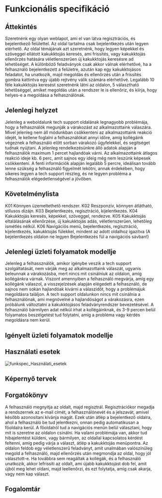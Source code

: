 # Funkcionális specifikáció

## Áttekintés

Szeretnénk egy olyan weblapot, ami el van látva regisztrációs, és bejelentkező felülettel. Az oldal tartalma csak bejelentkezés után legyen elérhető.
Az oldal témájának azt szeretnénk, hogy legyen képekkel és szöveggel ellátott kakukktojás keresés, ami frissítés, vagy kakukktojás ellenőrzés hatására véletlenszerűen új kakukktojás keresésre ad lehetőséget. A különböző feladványok csak akkor válnak elérhetővé, ha a felhasználó bejelentkezett a felületre, azután kap egy kakukktojásos feladatot, ha unatkozik, majd megoldás és ellenőrzés után a frissítés gombra kattintva egy újabb rejtvény válik számára elérhetővé.
Legalább 10 féle kakukktojás keresést szeretnénk látni az oldalon, 5 választható lehetőséggel, amiket megoldás után a rendszer le is ellenőriz, és kiírja, hogy helyes-e a megoldása a felhasználónak.

## Jelenlegi helyzet

Jelenleg a weboldalunk tech support oldalának legnagyobb problémája, hogy a felhasználók megunják a várakozást az alkalmazottaink válaszára.
Mivel jelenleg nem áll módunkban csökkenteni az alkalmazottaink reakció idejét, le kellene foglalni a felhasználókat annyi időre, amíg kollégáink végeznek a felhasználó előtt sorban várakozó ügyfelekkel, és segítséget tudnak nyújtani.
A jelenleg rendelkezésünkre álló adatok alapján a felhasználók maximum 1 percet hajlandóak várni.
Az alkalmazottaink átlagos reakció ideje kb. 6 perc, amit sajnos egy ideig még nem leszünk képesek csökkenteni.
A fenti információk alapján legalább 5 percre, ideálisan tovább lenne szükség a felhasználó figyelmét lekötni, annak érdekében, hogy sikeres legyen a tech support részleg, és ne legyen probléma a felhasználók elégedetlenségével a jövőben. 

## Követelménylista

K01 Könnyen üzemeltethető rendszer.
K02 Reszponzív, könnyen átlátható, stílusos dizájn.
K03 Bejelentkezés, regisztráció, kijelentkezés.
K04 Kakukktojás keresés, képekkel, szöveggel, rendezve.
K05 Kakukktojás eltalálásának ellenőrzése, új kakukktojás adás, véletlenszerűen, lehetőleg ismétlés nélkül.
K06 Navigációs menü, bejelentkezés, regisztráció, kijelentkezés, kakukktojás fülekkel, mindent az adott oldalhoz igazítva (A bejelentkezés oldalon ne legyen Bejelentkezés fül a navigációs sávban!)

## Jelenlegi üzleti folyamatok modellje

Jelenleg a felhassználók, amikor igénybe veszik a tech support szolgáltatását, nem várják meg az alkalmazottaink válaszát, ugyanis beleunnak a várakozásba, mert nincs mit csinálniuk az oldalon, amíg kollégánkra várnak.
Viszont amennyiben a felhasználó megvárja, amíg egy kollégánk válaszol, a visszejelzések alapján elégedett a felhasználó, de sajnos nem sokan hajlandóak kivárni a válaszidőt, hogy a problémájuk megoldásra találjon.
A tech support oldalunkon nincs mit csinálnia a felhasználónak, ami megnövelné a hajlandóságot a várakozásra, ezen próbálunk változtatni a kakukktojásos feladványrendszer bevezetésével.
A felhasználó bármilyen adat nélkül írhat a kollégáinknak, és 3-9 percen belül folyamatos beszélgetést tud folytatni, amíg a probléma vagy kérdés megoldásra nem kerül.

## Igényelt üzleti folyamatok modellje



## Használati esetek

![funkspec_Használati_esetek](https://user-images.githubusercontent.com/113984906/194763933-94c18151-d1f6-4461-944a-606404b4a843.jpg)

## Képernyő tervek



## Forgatókönyv

A felhasználó megnyitja az oldalt, majd regisztrál. Regisztrációkor megadja a rendszernek az e-mail címét, a felhasználónevét és a jelszavát, amivel később azonosítani kívánja magát.
Ezek után átlép a bejelentkező oldalra, ahol a felhasználó be tud jelentkezni, onnan pedig automatikusan a főoldalra kerül. A főoldalról tud a navigációs menün belül választani, hogy mit is szeretne az oldalon csinálni.
Ha valami problémája van, akkor tud hibajelentést küldeni, vagy bármilyen, az oldallal kapcsolatos kérdést feltenni, amíg pedig várja a választ, átlép a kakukktojás menüpontra. Az oldalon feldob egy véletlenszerű feladványt, amit unalmában valószínűleg megold a felhasználó, majd ellenőrzés után megmondja az oldal, hogy jól választott-e. Ha továbbra sem reagáltak a kollégák, és a felhasználó unatkozik, akkor lefrissíti az oldalt, ami újabb kakukktojást dob fel, amit újból meg lehet oldani, majd leellenőrzi, és ezt folytatja, amíg csak akarja, vagy nem kap választ.

## Fogalomtár

